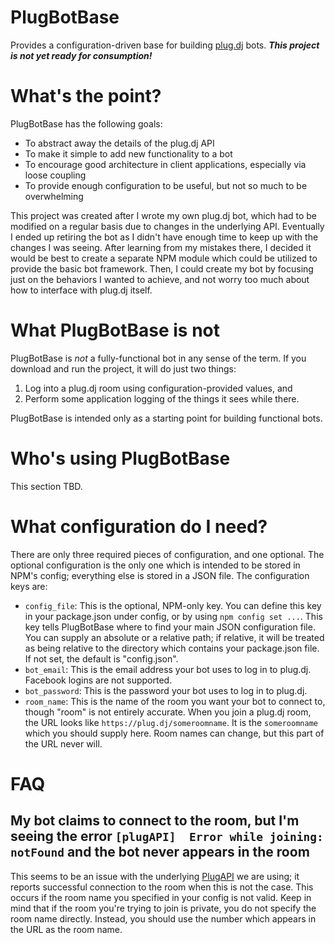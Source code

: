 # PlugBotBase

Provides a configuration-driven base for building [plug.dj](https://plug.dj) bots. ***This project is not yet ready for consumption!***

# What's the point?

PlugBotBase has the following goals:

* To abstract away the details of the plug.dj API
* To make it simple to add new functionality to a bot
* To encourage good architecture in client applications, especially via loose coupling
* To provide enough configuration to be useful, but not so much to be overwhelming

This project was created after I wrote my own plug.dj bot, which had to be modified on a regular basis due to changes in the underlying API. Eventually I ended up retiring the bot as I didn't have enough time to keep up with the changes I was seeing. After learning from my mistakes there, I decided it would be best to create a separate NPM module which could be utilized to provide the basic bot framework. Then, I could create my bot by focusing just on the behaviors I wanted to achieve, and not worry too much about how to interface with plug.dj itself.

# What PlugBotBase is not

PlugBotBase is *not* a fully-functional bot in any sense of the term. If you download and run the project, it will do just two things:

1. Log into a plug.dj room using configuration-provided values, and
2. Perform some application logging of the things it sees while there.

PlugBotBase is intended only as a starting point for building functional bots.

# Who's using PlugBotBase

This section TBD.

# What configuration do I need?

There are only three required pieces of configuration, and one optional. The optional configuration is the only one which is intended to be stored in NPM's config; everything else is stored in a JSON file. The configuration keys are:

* `config_file`: This is the optional, NPM-only key. You can define this key in your package.json under config, or by using `npm config set ...`. This key tells PlugBotBase where to find your main JSON configuration file. You can supply an absolute or a relative path; if relative, it will be treated as being relative to the directory which contains your package.json file. If not set, the default is "config.json".
* `bot_email`: This is the email address your bot uses to log in to plug.dj. Facebook logins are not supported.
* `bot_password`: This is the password your bot uses to log in to plug.dj.
* `room_name`: This is the name of the room you want your bot to connect to, though "room" is not entirely accurate. When you join a plug.dj room, the URL looks like `https://plug.dj/someroomname`. It is the `someroomname` which you should supply here. Room names can change, but this part of the URL never will.

# FAQ

## My bot claims to connect to the room, but I'm seeing the error `[plugAPI]  Error while joining: notFound` and the bot never appears in the room

This seems to be an issue with the underlying [PlugAPI](https://github.com/plugCubed/plugAPI) we are using; it reports successful connection to the room when this is not the case. This occurs if the room name you specified in your config is not valid. Keep in mind that if the room you're trying to join is private, you do not specify the room name directly. Instead, you should use the number which appears in the URL as the room name.
